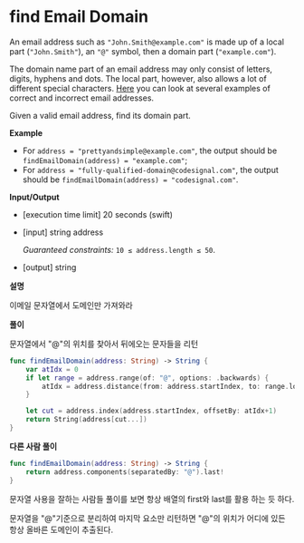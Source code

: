 # find Email Domain

An email address such as `"John.Smith@example.com"` is made up of a local part (`"John.Smith"`), an `"@"` symbol, then a domain part (`"example.com"`).

The domain name part of an email address may only consist of letters, digits, hyphens and dots. The local part, however, also allows a lot of different special characters. [Here](https://en.wikipedia.org/wiki/Email_address#Examples) you can look at several examples of correct and incorrect email addresses.

Given a valid email address, find its domain part.

**Example**

- For `address = "prettyandsimple@example.com"`, the output should be
  `findEmailDomain(address) = "example.com"`;
- For `address = "fully-qualified-domain@codesignal.com"`, the output should be
  `findEmailDomain(address) = "codesignal.com"`.

**Input/Output**

- [execution time limit] 20 seconds (swift)

- [input] string address

  *Guaranteed constraints:*
  `10 ≤ address.length ≤ 50`.

- [output] string



**설명**

이메일 문자열에서 도메인만 가져와라



**풀이**

문자열에서 "@"의 위치를 찾아서 뒤에오는 문자들을 리턴

```swift
func findEmailDomain(address: String) -> String {
    var atIdx = 0
    if let range = address.range(of: "@", options: .backwards) {
        atIdx = address.distance(from: address.startIndex, to: range.lowerBound)
    }

    let cut = address.index(address.startIndex, offsetBy: atIdx+1)
    return String(address[cut...])
}
```

**다른 사람 풀이**

```swift
func findEmailDomain(address: String) -> String {    
    return address.components(separatedBy: "@").last!
}
```

문자열 사용을 잘하는 사람들 풀이를 보면 항상 배열의 first와 last를 활용 하는 듯 하다. 

문자열을 "@"기준으로 분리하여 마지막 요소만 리턴하면 "@"의 위치가 어디에 있든 항상 올바른 도메인이 추출된다.